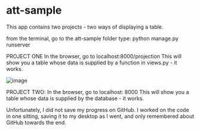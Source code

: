 # att-sample
This app contains two projects - two ways of displaying a table. 

from the terminal, go to the att-sample folder
type: python manage.py runserver

PROJECT ONE
In the browser, go to localhost:8000/projection
This will show you a table whose data is supplied by a function in views.py - it works. 

![image](https://user-images.githubusercontent.com/20213366/29391201-a4394170-82c3-11e7-9da7-029c99420a99.png)

PROJECT TWO: 
In the browser, go to localhost: 8000
This will show you a table whose data is supplied by the database - it works. 



Unfortunately, I did not save my progress on GitHub.  I worked on the code in one sitting, saving it to my desktop as I went, and only remembered about GitHub towards the end. 


